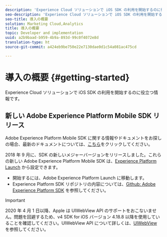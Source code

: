 ```yaml
---
description: 'Experience Cloud ソリューションで iOS SDK の利用を開始するのに役立つ情報です。 '
seo-description: 'Experience Cloud ソリューションで iOS SDK の利用を開始するのに役立つ情報です。 '
seo-title: 導入の概要
solution: Marketing Cloud,Analytics
title: 導入の概要
topic: Developer and implementation
uuid: a2b9baad-b959-4b9a-893d-99c0f4072e8d
translation-type: ht
source-git-commit: a424eb9be750e22e7130dae0d1c54a081ac475cd

---
```



# 導入の概要 {#getting-started}

Experience Cloud ソリューションで iOS SDK の利用を開始するのに役立つ情報です。

## 新しい Adobe Experience Platform Mobile SDK リリース

Adobe Experience Platform Mobile SDK に関する情報やドキュメントをお探しの場合、最新のドキュメントについては、[こちら](https://aep-sdks.gitbook.io/docs/)をクリックしてください。

2018 年 9 月に、SDK の新しいメジャーバージョンをリリースしました。これらの新しい Adobe Experience Platform Mobile SDK は、[Experience Platform Launch](https://www.adobe.com/jp/experience-platform/launch.html) から設定できます。

* 開始するには、Adobe Experience Platform Launch に移動します。
* Experience Platform SDK リポジトリの内容については、[Github: Adobe Experience Platform SDK](https://github.com/Adobe-Marketing-Cloud/acp-sdks) を参照してください。

>[!IMPORTANT]
>
>2020 年 4 月 1 日以降、Apple は UIWebView API のサポートをおこないません。問題を回避するため、v4 SDK for iOS バージョン 4.18.8 以降を使用していることを確認してください。UIWebView API について詳しくは、[UIWebView](https://developer.apple.com/documentation/uikit/uiwebview) を参照してください。
